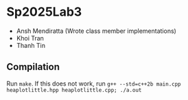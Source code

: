 # Sp2025Lab3
- Ansh Mendiratta (Wrote class member implementations)
- Khoi Tran
- Thanh Tin

## Compilation
Run `make`. If this does not work, run `g++ --std=c++2b main.cpp heaplotlittle.hpp heaplotlittle.cpp; ./a.out`
